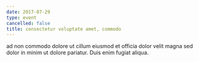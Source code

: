 ```yaml
---
date: 2017-07-29
type: event
cancelled: false
title: consectetur voluptate amet, commodo
---
```

ad non commodo dolore ut cillum eiusmod et officia dolor velit magna sed dolor in minim ut dolore pariatur. Duis enim fugiat aliqua.